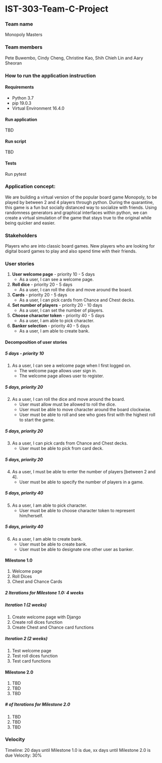 # **IST-303-Team-C-Project**

### Team name
Monopoly Masters

### Team members
Pete Buwembo, Cindy Cheng, Christine Kao, Shih Chieh Lin and Aary Sheoran

### How to run the application instruction
#### Requirements
* Python 3.7
* pip 19.0.3
* Virtual Environment 16.4.0

#### Run application
TBD

#### Run script
TBD

#### Tests
Run pytest

### Application concept:
We are building a virtual version of the popular board game Monopoly, to be played by between 2 and 4 players through python. During the quarantine, this game is a fun but socially distanced way to socialize with friends. Using randomness generators and graphical interfaces within python, we can create a virtual simulation of the game that stays true to the original while being quicker and easier.

### Stakeholders
Players who are into classic board games. New players who are looking for digital board games to play and also spend time with their friends.

### User stories
1. **User welcome page** - priority 10 - 5 days
   - As a user, I can see a welcome page.
2. **Roll dice** - priority 20 - 5 days
   - As a user, I can roll the dice and move around the board.
3. **Cards** - priority 20 - 5 days 
   - As a user, I can pick cards from Chance and Chest decks. 
4. **Set number of players** - priority 20 - 10 days
   - As a user, I can set the number of players.
5. **Choose character token** - priority 40 - 5 days
   - As a user, I am able to pick character.
6. **Banker selection** - priority 40 - 5 days
   - As a user, I am able to create bank.

#### Decomposition of user stories
##### 5 days - priority 10
1. As a user, I can see a welcome page when I first logged on.  
   - The welcome page allows user sign in.
   - The welcome page allows user to register. 

##### 5 days, priority 20
2. As a user, I can roll the dice and move around the board. 
   - User must allow must be allowed to roll the dice.
   - User must be able to move character around the board clockwise.
   - User must be able to roll and see who goes first with the highest roll to start the game.

##### 5 days, priority 20
3. As a user, I can pick cards from Chance and Chest decks.
   - User must be able to pick from card deck.  

##### 5 days, priority 20
4. As a user, I must be able to enter the number of players [between 2 and 4].
   - User must be able to specify the number of players in a game. 

##### 5 days, priority 40
5. As a user, I am able to pick character. 
   - User must be able to choose character token to represent him/herself.

##### 5 days, priority 40
6. As a user, I am able to create bank.
   - User must be able to create bank.
   - User must be able to designate one other user as banker. 

#### Milestone 1.0
1. Welcome page 
2. Roll Dices
3. Chest and Chance Cards 

##### 2 Iterations for Milestone 1.0: 4 weeks 
##### Iteration 1 (2 weeks)
1. Create welcome page with Django
2. Create roll dices function 
3. Create Chest and Chance card functions 

##### Iteration 2 (2 weeks)
1. Test welcome page
2. Test roll dices function
3. Test card functions 

#### Milestone 2.0
1. TBD
2. TBD
3. TBD

##### # of Iterations for Milestone 2.0
1. TBD
2. TBD
3. TBD

### Velocity
Timeline: 20 days until Milestone 1.0 is due, xx days until Milestone 2.0 is due
Velocity: 30%
